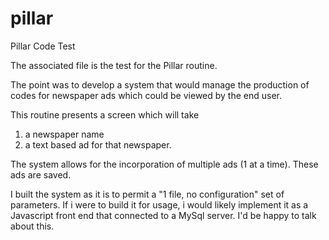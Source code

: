 pillar
======

Pillar Code Test

The associated file is the test for the Pillar routine.

The point was to develop a system that would manage the production of codes for newspaper ads which could be 
viewed by the end user.

This routine presents a screen which will take
  1) a newspaper name
  2) a text based ad for that newspaper.
  
The system allows for the incorporation of multiple ads (1 at a time).  These ads are saved.


I built the system as it is to permit a "1 file, no configuration" set of parameters.  If i were to build it for usage, 
i would likely implement it as a Javascript front end that connected to a MySql server.  I'd be happy to talk about this.

